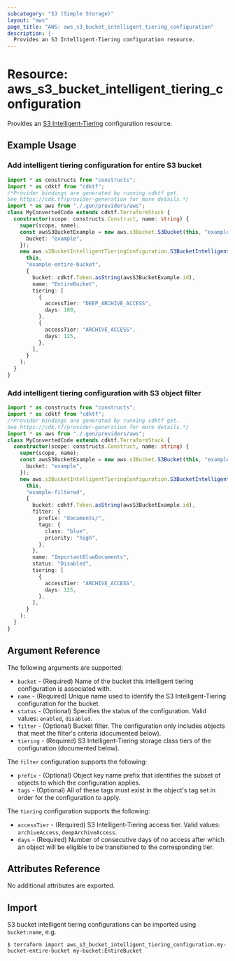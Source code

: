 ```yaml
---
subcategory: "S3 (Simple Storage)"
layout: "aws"
page_title: "AWS: aws_s3_bucket_intelligent_tiering_configuration"
description: |-
  Provides an S3 Intelligent-Tiering configuration resource.
---
```


# Resource: aws_s3_bucket_intelligent_tiering_configuration

Provides an [S3 Intelligent-Tiering](https://docs.aws.amazon.com/AmazonS3/latest/userguide/intelligent-tiering.html) configuration resource.

## Example Usage

### Add intelligent tiering configuration for entire S3 bucket

```typescript
import * as constructs from "constructs";
import * as cdktf from "cdktf";
/*Provider bindings are generated by running cdktf get.
See https://cdk.tf/provider-generation for more details.*/
import * as aws from "./.gen/providers/aws";
class MyConvertedCode extends cdktf.TerraformStack {
  constructor(scope: constructs.Construct, name: string) {
    super(scope, name);
    const awsS3BucketExample = new aws.s3Bucket.S3Bucket(this, "example", {
      bucket: "example",
    });
    new aws.s3BucketIntelligentTieringConfiguration.S3BucketIntelligentTieringConfiguration(
      this,
      "example-entire-bucket",
      {
        bucket: cdktf.Token.asString(awsS3BucketExample.id),
        name: "EntireBucket",
        tiering: [
          {
            accessTier: "DEEP_ARCHIVE_ACCESS",
            days: 180,
          },
          {
            accessTier: "ARCHIVE_ACCESS",
            days: 125,
          },
        ],
      }
    );
  }
}

```

### Add intelligent tiering configuration with S3 object filter

```typescript
import * as constructs from "constructs";
import * as cdktf from "cdktf";
/*Provider bindings are generated by running cdktf get.
See https://cdk.tf/provider-generation for more details.*/
import * as aws from "./.gen/providers/aws";
class MyConvertedCode extends cdktf.TerraformStack {
  constructor(scope: constructs.Construct, name: string) {
    super(scope, name);
    const awsS3BucketExample = new aws.s3Bucket.S3Bucket(this, "example", {
      bucket: "example",
    });
    new aws.s3BucketIntelligentTieringConfiguration.S3BucketIntelligentTieringConfiguration(
      this,
      "example-filtered",
      {
        bucket: cdktf.Token.asString(awsS3BucketExample.id),
        filter: {
          prefix: "documents/",
          tags: {
            class: "blue",
            priority: "high",
          },
        },
        name: "ImportantBlueDocuments",
        status: "Disabled",
        tiering: [
          {
            accessTier: "ARCHIVE_ACCESS",
            days: 125,
          },
        ],
      }
    );
  }
}

```

## Argument Reference

The following arguments are supported:

* `bucket` - (Required) Name of the bucket this intelligent tiering configuration is associated with.
* `name` - (Required) Unique name used to identify the S3 Intelligent-Tiering configuration for the bucket.
* `status` - (Optional) Specifies the status of the configuration. Valid values: `enabled`, `disabled`.
* `filter` - (Optional) Bucket filter. The configuration only includes objects that meet the filter's criteria (documented below).
* `tiering` - (Required) S3 Intelligent-Tiering storage class tiers of the configuration (documented below).

The `filter` configuration supports the following:

* `prefix` - (Optional) Object key name prefix that identifies the subset of objects to which the configuration applies.
* `tags` - (Optional) All of these tags must exist in the object's tag set in order for the configuration to apply.

The `tiering` configuration supports the following:

* `accessTier` - (Required) S3 Intelligent-Tiering access tier. Valid values: `archiveAccess`, `deepArchiveAccess`.
* `days` - (Required) Number of consecutive days of no access after which an object will be eligible to be transitioned to the corresponding tier.

## Attributes Reference

No additional attributes are exported.

## Import

S3 bucket intelligent tiering configurations can be imported using `bucket:name`, e.g.

```
$ terraform import aws_s3_bucket_intelligent_tiering_configuration.my-bucket-entire-bucket my-bucket:EntireBucket
```

<!-- cache-key: cdktf-0.17.0-pre.15 input-982d33983c054fe8919c270b3e2aede693221c87718dbf36bfeb166982b1d095 -->